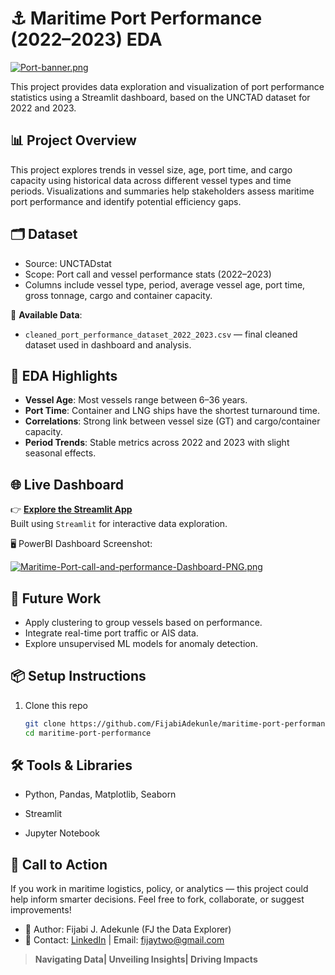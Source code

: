 # ⚓ Maritime Port Performance (2022–2023) EDA

[![Port-banner.png](https://i.postimg.cc/j5sXKLw2/Port-banner.png)](https://postimg.cc/sBNS4fJC)

This project provides data exploration and visualization of port performance statistics using a Streamlit dashboard, based on the UNCTAD dataset for 2022 and 2023.

## 📊 Project Overview

This project explores trends in vessel size, age, port time, and cargo capacity using historical data across different vessel types and time periods. Visualizations and summaries help stakeholders assess maritime port performance and identify potential efficiency gaps.

## 🗂️ Dataset

- Source: UNCTADstat
- Scope: Port call and vessel performance stats (2022–2023)
- Columns include vessel type, period, average vessel age, port time, gross tonnage, cargo and container capacity.

📁 **Available Data**:
- `cleaned_port_performance_dataset_2022_2023.csv` — final cleaned dataset used in dashboard and analysis.

## 🧪 EDA Highlights

- **Vessel Age**: Most vessels range between 6–36 years.
- **Port Time**: Container and LNG ships have the shortest turnaround time.
- **Correlations**: Strong link between vessel size (GT) and cargo/container capacity.
- **Period Trends**: Stable metrics across 2022 and 2023 with slight seasonal effects.

## 🌐 Live Dashboard

👉 **[Explore the Streamlit App](https://port-performance-app-app-rugw65vvf4ddatbdgydepk.streamlit.app/)**  
Built using `Streamlit` for interactive data exploration.

🖥️ PowerBI Dashboard Screenshot:

[![Maritime-Port-call-and-performance-Dashboard-PNG.png](https://i.postimg.cc/hPcLnc5j/Maritime-Port-call-and-performance-Dashboard-PNG.png)](https://postimg.cc/vD2gLFMF)


## 🚀 Future Work

- Apply clustering to group  vessels based on performance.
- Integrate real-time port traffic or AIS data.
- Explore unsupervised ML models for anomaly detection.

## 📦 Setup Instructions

1. Clone this repo
   ```bash
   git clone https://github.com/FijabiAdekunle/maritime-port-performance-project.git
   cd maritime-port-performance

## 🛠️ Tools & Libraries
- Python, Pandas, Matplotlib, Seaborn

- Streamlit

- Jupyter Notebook

## 📣 Call to Action
If you work in maritime logistics, policy, or analytics — this project could help inform smarter decisions.
Feel free to fork, collaborate, or suggest improvements!

- 🔗 Author: Fijabi J. Adekunle (FJ the Data Explorer)
- 📧 Contact: [LinkedIn](https://www.linkedin.com/in/fijabi-j-adekunle/) | Email: fijaytwo@gmail.com

> **Navigating Data| Unveiling Insights| Driving Impacts**



